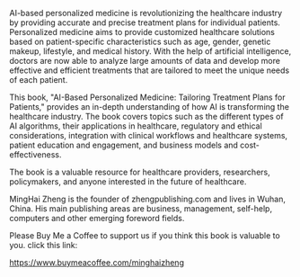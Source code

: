 
AI-based personalized medicine is revolutionizing the healthcare industry by providing accurate and precise treatment plans for individual patients. Personalized medicine aims to provide customized healthcare solutions based on patient-specific characteristics such as age, gender, genetic makeup, lifestyle, and medical history. With the help of artificial intelligence, doctors are now able to analyze large amounts of data and develop more effective and efficient treatments that are tailored to meet the unique needs of each patient.

This book, "AI-Based Personalized Medicine: Tailoring Treatment Plans for Patients," provides an in-depth understanding of how AI is transforming the healthcare industry. The book covers topics such as the different types of AI algorithms, their applications in healthcare, regulatory and ethical considerations, integration with clinical workflows and healthcare systems, patient education and engagement, and business models and cost-effectiveness.

The book is a valuable resource for healthcare providers, researchers, policymakers, and anyone interested in the future of healthcare.

MingHai Zheng is the founder of zhengpublishing.com and lives in Wuhan, China. His main publishing areas are business, management, self-help, computers and other emerging foreword fields.

Please Buy Me a Coffee to support us if you think this book is valuable to you. click this link:

https://www.buymeacoffee.com/minghaizheng

